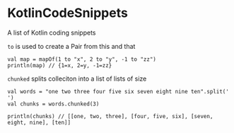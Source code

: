 # KotlinCodeSnippets
A list of Kotlin coding snippets

`to` is used to create a Pair from this and that
```
val map = mapOf(1 to "x", 2 to "y", -1 to "zz")
println(map) // {1=x, 2=y, -1=zz}
```

`chunked` splits colleciton into a list of lists of size
```
val words = "one two three four five six seven eight nine ten".split(' ')
val chunks = words.chunked(3)

println(chunks) // [[one, two, three], [four, five, six], [seven, eight, nine], [ten]]
```


